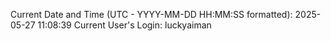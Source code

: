 Current Date and Time (UTC - YYYY-MM-DD HH:MM:SS formatted): 2025-05-27 11:08:39
Current User's Login: luckyaiman

